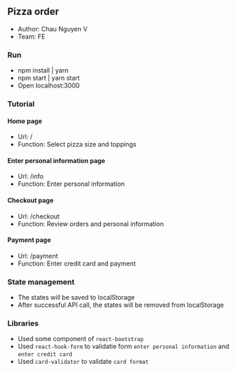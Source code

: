 ## Pizza order
* Author: Chau Nguyen V
* Team: FE
### Run
* npm install | yarn
* npm start | yarn start
* Open localhost:3000

### Tutorial
#### Home page
* Url: /
* Function: Select pizza size and toppings
#### Enter personal information page
* Url: /info
* Function: Enter personal information
#### Checkout page
* Url: /checkout
* Function: Review orders and personal information
#### Payment page
* Url: /payment
* Function: Enter credit card and payment

### State management
* The states will be saved to localStorage
* After successful API call, the states will be removed from localStorage
### Libraries
* Used some component of `react-bootstrap`
* Used `react-hook-form` to validatie form `enter personal information` and `enter credit card`
* Used `card-validator` to validate `card format`